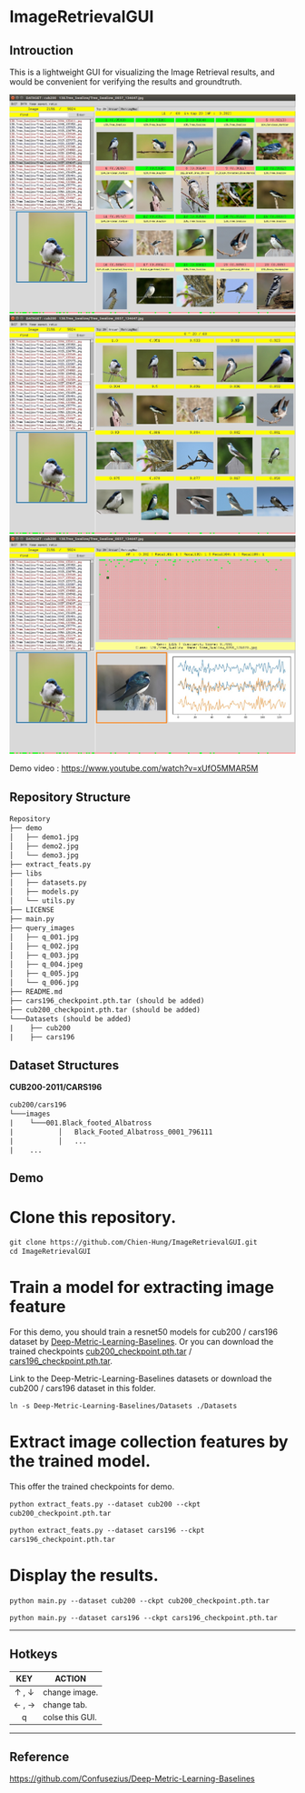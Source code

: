 # ImageRetrievalGUI


## Introuction

This is a lightweight GUI for visualizing the Image Retrieval results, and would be convenient for verifying the results and groundtruth. 

[![alt tag](./demo/demo1.jpg)](https://www.youtube.com/watch?v=xUfO5MMAR5M)
[![alt tag](./demo/demo2.jpg)](https://www.youtube.com/watch?v=xUfO5MMAR5M)
[![alt tag](./demo/demo3.jpg)](https://www.youtube.com/watch?v=xUfO5MMAR5M)

Demo video : https://www.youtube.com/watch?v=xUfO5MMAR5M

## Repository Structure

```
Repository
├── demo
│   ├── demo1.jpg
│   ├── demo2.jpg
│   └── demo3.jpg
├── extract_feats.py
├── libs
│   ├── datasets.py
│   ├── models.py
│   └── utils.py
├── LICENSE
├── main.py
├── query_images
│   ├── q_001.jpg
│   ├── q_002.jpg
│   ├── q_003.jpg
│   ├── q_004.jpeg
│   ├── q_005.jpg
│   └── q_006.jpg
├── README.md
├── cars196_checkpoint.pth.tar (should be added)
├── cub200_checkpoint.pth.tar (should be added)
└───Datasets (should be added)
|    ├── cub200
|    ├── cars196
```

## Dataset Structures
__CUB200-2011/CARS196__
```
cub200/cars196
└───images
|    └───001.Black_footed_Albatross
|           │   Black_Footed_Albatross_0001_796111
|           │   ...
|    ...
```

## Demo


# Clone this repository.

```
git clone https://github.com/Chien-Hung/ImageRetrievalGUI.git
cd ImageRetrievalGUI
```

# Train a model for extracting image feature

For this demo, you should train a resnet50 models for cub200 / cars196 dataset by [Deep-Metric-Learning-Baselines](https://github.com/Confusezius/Deep-Metric-Learning-Baselines). Or you can download the trained checkpoints [cub200_checkpoint.pth.tar](https://drive.google.com/file/d/1Gem3-9mzutHbNtBVQS8yIi_DPOG0YV2S/view?usp=sharing) / [cars196_checkpoint.pth.tar](https://drive.google.com/file/d/1wvP3Engemk9RTwiE6cZJjjjonXLXscEA/view?usp=sharing).

Link to the Deep-Metric-Learning-Baselines datasets or download the cub200 / cars196 dataset in this folder.

```
ln -s Deep-Metric-Learning-Baselines/Datasets ./Datasets
```

# Extract image collection features by the trained model.

This offer the trained checkpoints for demo.

```
python extract_feats.py --dataset cub200 --ckpt cub200_checkpoint.pth.tar
```

```
python extract_feats.py --dataset cars196 --ckpt cars196_checkpoint.pth.tar
```

# Display the results.

```
python main.py --dataset cub200 --ckpt cub200_checkpoint.pth.tar 
```

```
python main.py --dataset cars196 --ckpt cars196_checkpoint.pth.tar
```

---

## Hotkeys

|     KEY    | ACTION                                    |
|:----------:|-------------------------------------------|
|   ↑ , ↓    | change image.                              |
|   ← , →    | change tab.                                | 
|     q     | colse this GUI.                            |

---

## Reference  

https://github.com/Confusezius/Deep-Metric-Learning-Baselines
